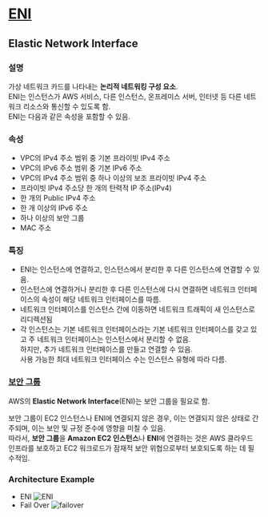 # [ENI](https://docs.aws.amazon.com/AWSEC2/latest/UserGuide/using-eni.html)

## Elastic Network Interface

### 설명    

가상 네트워크 카드를 나타내는 **논리적 네트워킹 구성 요소**.  
ENI는 인스턴스가 AWS 서비스, 다른 인스턴스, 온프레미스 서버, 인터넷 등 다른 네트워크 리소스와 통신할 수 있도록 함.  
ENI는 다음과 같은 속성을 포함할 수 있음.

### 속성

* VPC의 IPv4 주소 범위 중 기본 프라이빗 IPv4 주소
* VPC의 IPv6 주소 범위 중 기본 IPv6 주소
* VPC의 IPv4 주소 범위 중 하나 이상의 보조 프라이빗 IPv4 주소
* 프라이빗 IPv4 주소당 한 개의 탄력적 IP 주소(IPv4)
* 한 개의 Public IPv4 주소
* 한 개 이상의 IPv6 주소
* 하나 이상의 보안 그룹
* MAC 주소

### 특징
* ENI는 인스턴스에 연결하고, 인스턴스에서 분리한 후 다른 인스턴스에 연결할 수 있음.  
* 인스턴스에 연결하거나 분리한 후 다른 인스턴스에 다시 연결하면 네트워크 인터페이스의 속성이 해당 네트워크 인터페이스를 따름.
*  네트워크 인터페이스를 인스턴스 간에 이동하면 네트워크 트래픽이 새 인스턴스로 리디렉션됨
* 각 인스턴스는 기본 네트워크 인터페이스라는 기본 네트워크 인터페이스를 갖고 있고 주 네트워크 인터페이스는 인스턴스에서 분리할 수 없음.  
하지만, 추가 네트워크 인터페이스를 만들고 연결할 수 있음.  
사용 가능한 최대 네트워크 인터페이스 수는 인스턴스 유형에 따라 다름.

### [보안 그룹](https://github.com/LeeWooJung/AWS-SAA-C03/tree/main/4.%20Security%20Group)

AWS의 **Elastic Network Interface**(ENI)는 보안 그룹을 필요로 함.  

보안 그룹이 EC2 인스턴스나 ENI에 연결되지 않은 경우, 이는 연결되지 않은 상태로 간주되며, 이는 보안 및 규정 준수에 영향을 미칠 수 있음.  
따라서, **보안 그룹**을 **Amazon EC2 인스턴스**나 **ENI**에 연결하는 것은 AWS 클라우드 인프라를 보호하고 EC2 워크로드가 잠재적 보안 위협으로부터 보호되도록 하는 데 필수적임.

### Architecture Example
* ENI
![ENI](https://github.com/LeeWooJung/AWS-SAA-C03/assets/31682438/1777503e-8297-40d7-ac8a-b22861cf958c)
* Fail Over
![failover](https://github.com/LeeWooJung/AWS-SAA-C03/assets/31682438/f3d9cd7c-cfc6-40dc-a576-a47129200354)
